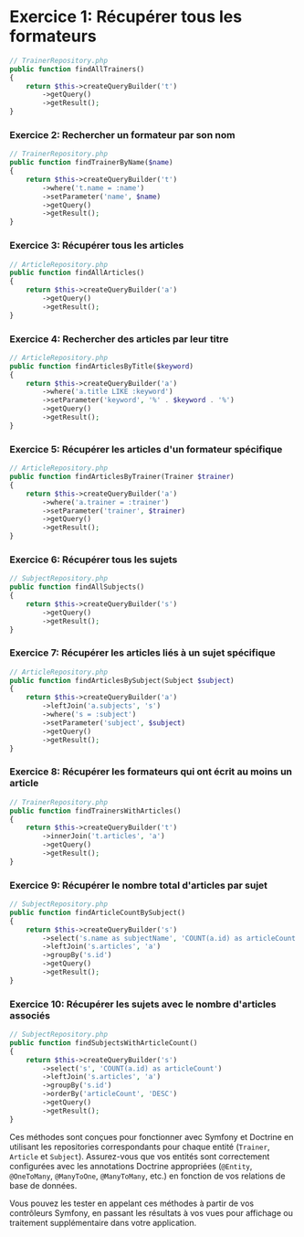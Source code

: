 #  Exercice 1: Récupérer tous les formateurs

```php
// TrainerRepository.php
public function findAllTrainers()
{
    return $this->createQueryBuilder('t')
        ->getQuery()
        ->getResult();
}
```

### Exercice 2: Rechercher un formateur par son nom

```php
// TrainerRepository.php
public function findTrainerByName($name)
{
    return $this->createQueryBuilder('t')
        ->where('t.name = :name')
        ->setParameter('name', $name)
        ->getQuery()
        ->getResult();
}
```

### Exercice 3: Récupérer tous les articles

```php
// ArticleRepository.php
public function findAllArticles()
{
    return $this->createQueryBuilder('a')
        ->getQuery()
        ->getResult();
}
```

### Exercice 4: Rechercher des articles par leur titre

```php
// ArticleRepository.php
public function findArticlesByTitle($keyword)
{
    return $this->createQueryBuilder('a')
        ->where('a.title LIKE :keyword')
        ->setParameter('keyword', '%' . $keyword . '%')
        ->getQuery()
        ->getResult();
}
```

### Exercice 5: Récupérer les articles d'un formateur spécifique

```php
// ArticleRepository.php
public function findArticlesByTrainer(Trainer $trainer)
{
    return $this->createQueryBuilder('a')
        ->where('a.trainer = :trainer')
        ->setParameter('trainer', $trainer)
        ->getQuery()
        ->getResult();
}
```

### Exercice 6: Récupérer tous les sujets

```php
// SubjectRepository.php
public function findAllSubjects()
{
    return $this->createQueryBuilder('s')
        ->getQuery()
        ->getResult();
}
```

### Exercice 7: Récupérer les articles liés à un sujet spécifique

```php
// ArticleRepository.php
public function findArticlesBySubject(Subject $subject)
{
    return $this->createQueryBuilder('a')
        ->leftJoin('a.subjects', 's')
        ->where('s = :subject')
        ->setParameter('subject', $subject)
        ->getQuery()
        ->getResult();
}
```

### Exercice 8: Récupérer les formateurs qui ont écrit au moins un article

```php
// TrainerRepository.php
public function findTrainersWithArticles()
{
    return $this->createQueryBuilder('t')
        ->innerJoin('t.articles', 'a')
        ->getQuery()
        ->getResult();
}
```

### Exercice 9: Récupérer le nombre total d'articles par sujet

```php
// SubjectRepository.php
public function findArticleCountBySubject()
{
    return $this->createQueryBuilder('s')
        ->select('s.name as subjectName', 'COUNT(a.id) as articleCount')
        ->leftJoin('s.articles', 'a')
        ->groupBy('s.id')
        ->getQuery()
        ->getResult();
}
```

### Exercice 10: Récupérer les sujets avec le nombre d'articles associés

```php
// SubjectRepository.php
public function findSubjectsWithArticleCount()
{
    return $this->createQueryBuilder('s')
        ->select('s', 'COUNT(a.id) as articleCount')
        ->leftJoin('s.articles', 'a')
        ->groupBy('s.id')
        ->orderBy('articleCount', 'DESC')
        ->getQuery()
        ->getResult();
}
```

Ces méthodes sont conçues pour fonctionner avec Symfony et Doctrine en utilisant les repositories correspondants pour chaque entité (`Trainer`, `Article` et `Subject`). Assurez-vous que vos entités sont correctement configurées avec les annotations Doctrine appropriées (`@Entity`, `@OneToMany`, `@ManyToOne`, `@ManyToMany`, etc.) en fonction de vos relations de base de données.

Vous pouvez les tester en appelant ces méthodes à partir de vos contrôleurs Symfony, en passant les résultats à vos vues pour affichage ou traitement supplémentaire dans votre application.